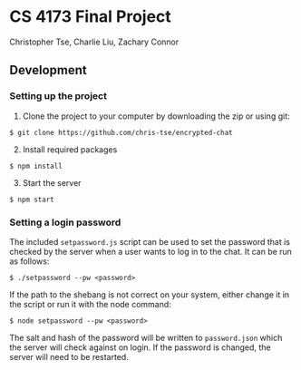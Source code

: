 # CS 4173 Final Project

Christopher Tse, Charlie Liu, Zachary Connor

## Development

### Setting up the project

1. Clone the project to your computer by downloading the zip or using git:  
```
$ git clone https://github.com/chris-tse/encrypted-chat
```

2. Install required packages
```
$ npm install
```

3. Start the server
```
$ npm start
```

### Setting a login password

The included `setpassword.js` script can be used to set the password that is checked by the server when a user wants to log in to the chat. It can be run as follows:

```
$ ./setpassword --pw <password>
```
If the path to the shebang is not correct on your system, either change it in the script or run it with the node command:

```
$ node setpassword --pw <password>
```

The salt and hash of the password will be written to `password.json` which the server will check against on login. If the password is changed, the server will need to be restarted.